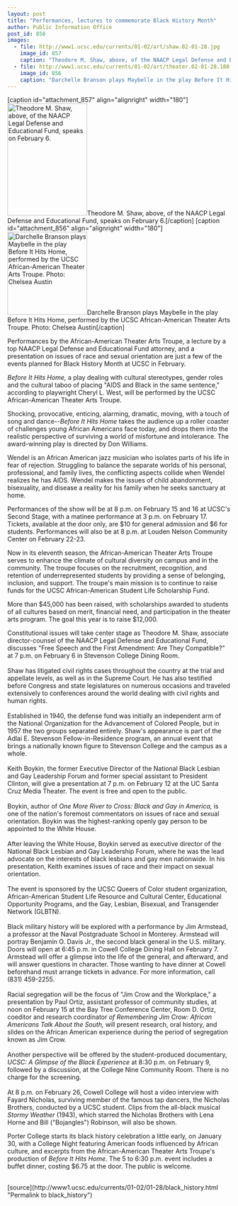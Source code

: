 ```yaml
---
layout: post
title: "Performances, lectures to commemorate Black History Month"
author: Public Information Office
post_id: 858
images:
  - file: http://www1.ucsc.edu/currents/01-02/art/shaw.02-01-28.jpg
    image_id: 857
    caption: "Theodore M. Shaw, above, of the NAACP Legal Defense and Educational Fund, speaks on February 6."
  - file: http://www1.ucsc.edu/currents/01-02/art/theater.02-01-28.180.jpg
    image_id: 856
    caption: "Darchelle Branson plays Maybelle in the play Before It Hits Home, performed by the UCSC African-American Theater Arts Troupe. Photo: Chelsea Austin"
---
```


[caption id="attachment_857" align="alignright" width="180"]<a href="http://localhost/mysite/wp-content/uploads/2002/01/shaw.02-01-28.jpg"><img class="size-full wp-image-857" src="http://localhost/mysite/wp-content/uploads/2002/01/shaw.02-01-28.jpg" alt="Theodore M. Shaw, above, of the NAACP Legal Defense and Educational Fund, speaks on February 6." width="180" height="253" /></a>Theodore M. Shaw, above, of the NAACP Legal Defense and Educational Fund, speaks on February 6.[/caption]
[caption id="attachment_856" align="alignright" width="180"]<a href="http://localhost/mysite/wp-content/uploads/2002/01/theater.02-01-28.180.jpg"><img class="size-full wp-image-856" src="http://localhost/mysite/wp-content/uploads/2002/01/theater.02-01-28.180.jpg" alt="Darchelle Branson plays Maybelle in the play Before It Hits Home, performed by the UCSC African-American Theater Arts Troupe. Photo: Chelsea Austin" width="180" height="187" /></a>Darchelle Branson plays Maybelle in the play Before It Hits Home, performed by the UCSC African-American Theater Arts Troupe. Photo: Chelsea Austin[/caption]
<p>
  Performances by the African-American Theater Arts Troupe, a lecture by a top NAACP Legal Defense and Educational Fund attorney, and a presentation on issues of race and sexual orientation are just a few of the events planned for Black History Month at UCSC in February.
</p><i>Before It Hits Home,</i> a play dealing with cultural stereotypes, gender roles and the cultural taboo of placing "AIDS and Black in the same sentence," according to playwright Cheryl L. West, will be performed by the UCSC African-American Theater Arts Troupe.
<p>
  Shocking, provocative, enticing, alarming, dramatic, moving, with a touch of song and dance--<i>Before It Hits Home</i> takes the audience up a roller coaster of challenges young African Americans face today, and drops them into the realistic perspective of surviving a world of misfortune and intolerance. The award-winning play is directed by Don Williams.
</p>
<p>
  Wendel is an African American jazz musician who isolates parts of his life in fear of rejection. Struggling to balance the separate worlds of his personal, professional, and family lives, the conflicting aspects collide when Wendel realizes he has AIDS. Wendel makes the issues of child abandonment, bisexuality, and disease a reality for his family when he seeks sanctuary at home.
</p>
<p>
  Performances of the show will be at 8 p.m. on February 15 and 16 at UCSC's Second Stage, with a matinee performance at 3 p.m. on February 17. Tickets, available at the door only, are $10 for general admission and $6 for students. Performances will also be at 8 p.m. at Louden Nelson Community Center on February 22-23.
</p>
<p>
  Now in its eleventh season, the African-American Theater Arts Troupe serves to enhance the climate of cultural diversity on campus and in the community. The troupe focuses on the recruitment, recognition, and retention of underrepresented students by providing a sense of belonging, inclusion, and support. The troupe's main mission is to continue to raise funds for the UCSC African-American Student Life Scholarship Fund.
</p>
<p>
  More than $45,000 has been raised, with scholarships awarded to students of all cultures based on merit, financial need, and participation in the theater arts program. The goal this year is to raise $12,000.
</p>
<p>
  Constitutional issues will take center stage as Theodore M. Shaw, associate director-counsel of the NAACP Legal Defense and Educational Fund, discusses "Free Speech and the First Amendment: Are They Compatible?" at 7 p.m. on February 6 in Stevenson College Dining Room.<br>
  <br>
  Shaw has litigated civil rights cases throughout the country at the trial and appellate levels, as well as in the Supreme Court. He has also testified before Congress and state legislatures on numerous occasions and traveled extensively to conferences around the world dealing with civil rights and human rights.<br>
  <br>
  Established in 1940, the defense fund was initially an independent arm of the National Organization for the Advancement of Colored People, but in 1957 the two groups separated entirely. Shaw's appearance is part of the Adlai E. Stevenson Fellow-in-Residence program, an annual event that brings a nationally known figure to Stevenson College and the campus as a whole.<br>
  <br>
  Keith Boykin, the former Executive Director of the National Black Lesbian and Gay Leadership Forum and former special assistant to President Clinton, will give a presentation at 7 p.m. on February 12 at the UC Santa Cruz Media Theater. The event is free and open to the public.<br>
  <br>
  Boykin, author of <i>One More River to Cross: Black and Gay in America,</i> is one of the nation's foremost commentators on issues of race and sexual orientation. Boykin was the highest-ranking openly gay person to be appointed to the White House.<br>
  <br>
  After leaving the White House, Boykin served as executive director of the National Black Lesbian and Gay Leadership Forum, where he was the lead advocate on the interests of black lesbians and gay men nationwide. In his presentation, Keith examines issues of race and their impact on sexual orientation.<br>
  <br>
  The event is sponsored by the UCSC Queers of Color student organization, African-American Student Life Resource and Cultural Center, Educational Opportunity Programs, and the Gay, Lesbian, Bisexual, and Transgender Network (GLBTN).<br>
  <br>
  Black military history will be explored with a performance by Jim Armstead, a professor at the Naval Postgraduate School in Monterey. Armstead will portray Benjamin O. Davis Jr., the second black general in the U.S. military. Doors will open at 6:45 p.m. in Cowell College Dining Hall on February 7. Armstead will offer a glimpse into the life of the general, and afterward, and will answer questions in character. Those wanting to have dinner at Cowell beforehand must arrange tickets in advance. For more information, call (831) 459-2255.<br>
  <br>
  Racial segregation will be the focus of "Jim Crow and the Workplace," a presentation by Paul Ortiz, assistant professor of community studies, at noon on February 15 at the Bay Tree Conference Center, Room D. Ortiz, coeditor and research coordinator <i>of Remembering Jim Crow: African Americans Talk About the South,</i> will present research, oral history, and slides on the African American experience during the period of segregation known as Jim Crow.<br>
  <br>
  Another perspective will be offered by the student-produced documentary, <i>UCSC: A Glimpse of the Black Experience</i> at 8:30 p.m. on February 9, followed by a discussion, at the College Nine Community Room. There is no charge for the screening.<br>
  <br>
  At 8 p.m. on February 26, Cowell College will host a video interview with Fayard Nicholas, surviving member of the famous tap dancers, the Nicholas Brothers, conducted by a UCSC student. Clips from the all-black musical <i>Stormy Weather</i> (1943), which starred the Nicholas Brothers with Lena Horne and Bill ("Bojangles") Robinson, will also be shown.
</p>
<p>
  Porter College starts its black history celebration a little early, on January 30, with a College Night featuring American foods influenced by African culture, and excerpts from the African-American Theater Arts Troupe's production of <i>Before It Hits Home.</i> The 5 to 6:30 p.m. event includes a buffet dinner, costing $6.75 at the door. The public is welcome.<br>
  <br>

</p>
<p>

</p>
[source](http://www1.ucsc.edu/currents/01-02/01-28/black_history.html "Permalink to black_history")
